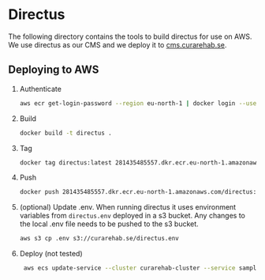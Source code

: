 # Directus

The following directory contains the tools to build directus for use on AWS.
We use directus as our CMS and we deploy it to [cms.curarehab.se](https://cms.curarehab.se).

## Deploying to AWS

1. Authenticate
   ```bash
   aws ecr get-login-password --region eu-north-1 | docker login --username AWS --password-stdin 281435485557.dkr.ecr.eu-north-1.amazonaws.com
   ```
2. Build
   ```bash
   docker build -t directus .
   ```
3. Tag
   ```bash
   docker tag directus:latest 281435485557.dkr.ecr.eu-north-1.amazonaws.com/directus:latest
   ```
4. Push
   ```bash
   docker push 281435485557.dkr.ecr.eu-north-1.amazonaws.com/directus:latest
   ```
5. (optional) Update .env. When running directus it uses environment variables from `directus.env` deployed in a s3 bucket. Any changes
   to the local .env file needs to be pushed to the s3 bucket.
   ```bash
   aws s3 cp .env s3://curarehab.se/directus.env
   ```
6. Deploy (not tested)
   ```bash
    aws ecs update-service --cluster curarehab-cluster --service sample-app-service --force-new-deployment
   ```
